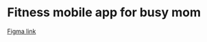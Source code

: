 # Fitness mobile app for busy mom

[Figma link](https://www.figma.com/design/qQgF8b5cHoPbRYNZnzGh7c/my-project?node-id=8-2&t=GMuSEfyTGQDBpsYE-1)

